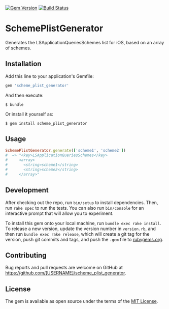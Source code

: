 [![Gem Version](https://badge.fury.io/rb/scheme_plist_generator.svg)](https://badge.fury.io/rb/scheme_plist_generator) [![Build Status](https://travis-ci.org/rikas/scheme_plist_generator.svg?branch=master)](https://travis-ci.org/rikas/scheme_plist_generator)

# SchemePlistGenerator

Generates the LSApplicationQueriesSchemes list for iOS, based on an array of schemes.

## Installation

Add this line to your application's Gemfile:

```ruby
gem 'scheme_plist_generator'
```

And then execute:

    $ bundle

Or install it yourself as:

    $ gem install scheme_plist_generator

## Usage

```ruby
SchemePlistGenerator.generate(['scheme1', 'scheme2'])
#  => "<key>LSApplicationQueriesSchemes</key>
#     <array>
#       <string>scheme1</string>
#       <string>scheme2</string>
#     </array>"
```

## Development

After checking out the repo, run `bin/setup` to install dependencies. Then, run `rake spec` to run the tests. You can also run `bin/console` for an interactive prompt that will allow you to experiment.

To install this gem onto your local machine, run `bundle exec rake install`. To release a new version, update the version number in `version.rb`, and then run `bundle exec rake release`, which will create a git tag for the version, push git commits and tags, and push the `.gem` file to [rubygems.org](https://rubygems.org).

## Contributing

Bug reports and pull requests are welcome on GitHub at https://github.com/[USERNAME]/scheme_plist_generator.


## License

The gem is available as open source under the terms of the [MIT License](http://opensource.org/licenses/MIT).
